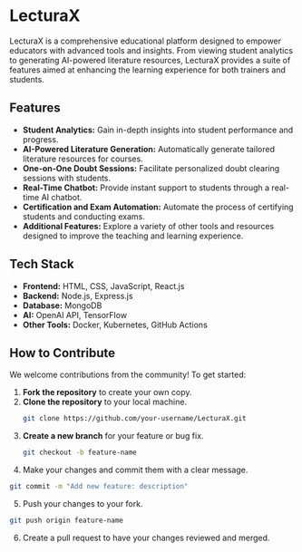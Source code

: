 # LecturaX

LecturaX is a comprehensive educational platform designed to empower educators with advanced tools and insights. From viewing student analytics to generating AI-powered literature resources, LecturaX provides a suite of features aimed at enhancing the learning experience for both trainers and students.

## Features

- **Student Analytics:** Gain in-depth insights into student performance and progress.
- **AI-Powered Literature Generation:** Automatically generate tailored literature resources for courses.
- **One-on-One Doubt Sessions:** Facilitate personalized doubt clearing sessions with students.
- **Real-Time Chatbot:** Provide instant support to students through a real-time AI chatbot.
- **Certification and Exam Automation:** Automate the process of certifying students and conducting exams.
- **Additional Features:** Explore a variety of other tools and resources designed to improve the teaching and learning experience.

## Tech Stack

- **Frontend:** HTML, CSS, JavaScript, React.js
- **Backend:** Node.js, Express.js
- **Database:** MongoDB
- **AI:** OpenAI API, TensorFlow
- **Other Tools:** Docker, Kubernetes, GitHub Actions

## How to Contribute

We welcome contributions from the community! To get started:

1. **Fork the repository** to create your own copy.
2. **Clone the repository** to your local machine.
   ```bash
   git clone https://github.com/your-username/LecturaX.git
   ```
3. **Create a new branch** for your feature or bug fix.
   ```bash
   git checkout -b feature-name
   ```
4. Make your changes and commit them with a clear message.

```bash
git commit -m "Add new feature: description"
```

5. Push your changes to your fork.

```bash
git push origin feature-name
```

6. Create a pull request to have your changes reviewed and merged.
